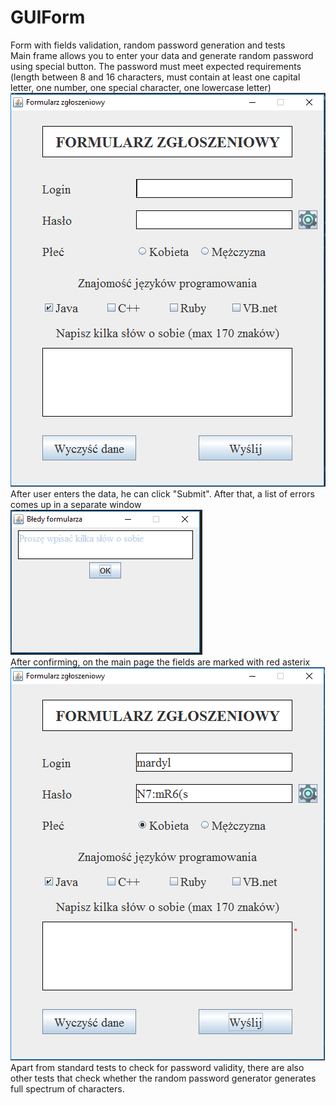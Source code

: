 # GUIForm
Form with fields validation, random password generation and tests<br>
Main frame allows you to enter your data and generate random password using special button. The password must meet expected requirements (length between 8 and 16 characters, must contain at least one capital letter, one number, one special character, one lowercase letter)<br>
![mainPage](https://github.com/MartaDylewska/GUIForm/blob/master/src/main/resources/MainFormPage.PNG)<br>
After user enters the data, he can click "Submit". After that, a list of errors comes up in a separate window<br>
![formErrors](https://github.com/MartaDylewska/GUIForm/blob/master/src/main/resources/FormErrors.PNG)<br>
After confirming, on the main page the fields are marked with red asterix<br>
![emptyField](https://github.com/MartaDylewska/GUIForm/blob/master/src/main/resources/FormWithEmptyField.PNG)<br>
Apart from standard tests to check for password validity, there are also other tests that check whether the random password generator generates full spectrum of characters.
